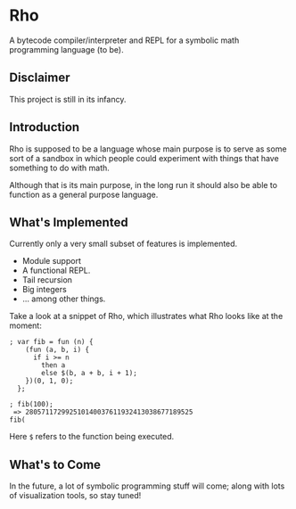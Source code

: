 # Rho
A bytecode compiler/interpreter and REPL for a symbolic math programming language (to be).

Disclaimer
----------
This project is still in its infancy.

Introduction
------------
Rho is supposed to be a language whose main purpose is to serve as some sort of a
sandbox in which people could experiment with things that have something to do
with math.

Although that is its main purpose, in the long run it should also be able to
function as a general purpose language.

What's Implemented
------------------
Currently only a very small subset of features is implemented.

* Module support
* A functional REPL.
* Tail recursion
* Big integers
* ... among other things.

Take a look at a snippet of Rho, which illustrates what Rho looks like at the moment:
```
; var fib = fun (n) {
    (fun (a, b, i) {
      if i >= n
        then a
        else $(b, a + b, i + 1);
    })(0, 1, 0);
  };

; fib(100);
 => 280571172992510140037611932413038677189525
fib(
```

Here `$` refers to the function being executed.

What's to Come
--------------
In the future, a lot of symbolic programming stuff will come; along with lots
of visualization tools, so stay tuned!


